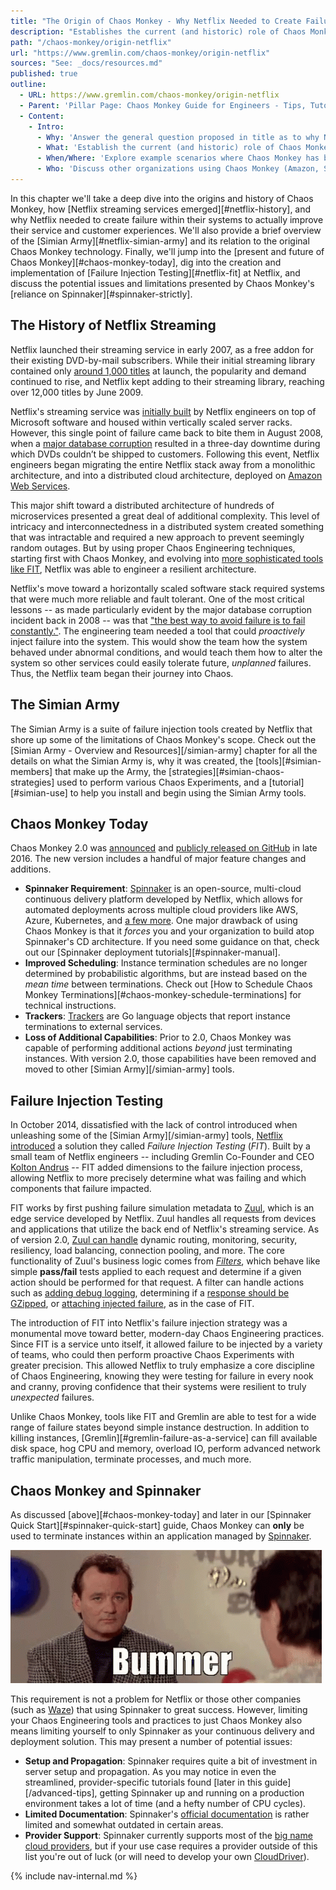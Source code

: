```yaml
---
title: "The Origin of Chaos Monkey - Why Netflix Needed to Create Failure"
description: "Establishes the current (and historic) role of Chaos Monkey within the Netflix architecture and general Chaos Engineering practices."
path: "/chaos-monkey/origin-netflix"
url: "https://www.gremlin.com/chaos-monkey/origin-netflix"
sources: "See: _docs/resources.md"
published: true
outline:
  - URL: https://www.gremlin.com/chaos-monkey/origin-netflix
  - Parent: 'Pillar Page: Chaos Monkey Guide for Engineers - Tips, Tutorials, and Training'
  - Content:
    - Intro:
      - Why: 'Answer the general question proposed in title as to why Netflix needed to create Chaos Monkey in the first place.  Detail the overall creation story.'
      - What: 'Establish the current (and historic) role of Chaos Monkey within the Netflix architecture and engineering practices.'
      - When/Where: 'Explore example scenarios where Chaos Monkey has been used and is most appropriate.'
      - Who: 'Discuss other organizations using Chaos Monkey (Amazon, Spinnaker, etc).  Expound on the internal culture that Chaos Monkey helped to promote at both Netflix, Amazon, and elsewhere.'
---
```


In this chapter we'll take a deep dive into the origins and history of Chaos Monkey, how [Netflix streaming services emerged][#netflix-history], and why Netflix needed to create failure within their systems to actually improve their service and customer experiences.  We'll also provide a brief overview of the [Simian Army][#netflix-simian-army] and its relation to the original Chaos Monkey technology.  Finally, we'll jump into the [present and future of Chaos Monkey][#chaos-monkey-today], dig into the creation and implementation of [Failure Injection Testing][#netflix-fit] at Netflix, and discuss the potential issues and limitations presented by Chaos Monkey's [reliance on Spinnaker][#spinnaker-strictly].

## The History of Netflix Streaming

Netflix launched their streaming service in early 2007, as a free addon for their existing DVD-by-mail subscribers.  While their initial streaming library contained only [around 1,000 titles](https://profkenhoma.wordpress.com/2009/06/23/netflix-managing-a-still-hot-business-as-its-time-runs-out/) at launch, the popularity and demand continued to rise, and Netflix kept adding to their streaming library, reaching over 12,000 titles by June 2009.

Netflix's streaming service was [initially built](https://www.nytimes.com/2007/01/16/technology/16netflix.html) by Netflix engineers on top of Microsoft software and housed within vertically scaled server racks. However, this single point of failure came back to bite them in August 2008, when a [major database corruption](https://media.netflix.com/en/company-blog/completing-the-netflix-cloud-migration) resulted in a three-day downtime during which DVDs couldn’t be shipped to customers. Following this event, Netflix engineers began migrating the entire Netflix stack away from a monolithic architecture, and into a distributed cloud architecture, deployed on [Amazon Web Services](https://aws.amazon.com/).

This major shift toward a distributed architecture of hundreds of microservices presented a great deal of additional complexity. This level of intricacy and interconnectedness in a distributed system created something that was intractable and required a new approach to prevent seemingly random outages.  But by using proper Chaos Engineering techniques, starting first with Chaos Monkey, and evolving into [more sophisticated tools like FIT](https://medium.com/netflix-techblog/fit-failure-injection-testing-35d8e2a9bb2), Netflix was able to engineer a resilient architecture.

Netflix's move toward a horizontally scaled software stack required systems that were much more reliable and fault tolerant.  One of the most critical lessons -- as made particularly evident by the major database corruption incident back in 2008 -- was that ["the best way to avoid failure is to fail constantly."](https://medium.com/netflix-techblog/5-lessons-weve-learned-using-aws-1f2a28588e4c).  The engineering team needed a tool that could *proactively* inject failure into the system.  This would show the team how the system behaved under abnormal conditions, and would teach them how to alter the system so other services could easily tolerate future, *unplanned* failures.  Thus, the Netflix team began their journey into Chaos.

## The Simian Army

The Simian Army is a suite of failure injection tools created by Netflix that shore up some of the limitations of Chaos Monkey's scope.  Check out the [Simian Army - Overview and Resources][/simian-army] chapter for all the details on what the Simian Army is, why it was created, the [tools][#simian-members] that make up the Army, the [strategies][#simian-chaos-strategies] used to perform various Chaos Experiments, and a [tutorial][#simian-use] to help you install and begin using the Simian Army tools.

## Chaos Monkey Today

Chaos Monkey 2.0 was [announced](https://medium.com/netflix-techblog/netflix-chaos-monkey-upgraded-1d679429be5d) and [publicly released on GitHub](https://github.com/netflix/chaosmonkey) in late 2016.  The new version includes a handful of major feature changes and additions.

- **Spinnaker Requirement**: [Spinnaker](https://www.spinnaker.io/) is an open-source, multi-cloud continuous delivery platform developed by Netflix, which allows for automated deployments across multiple cloud providers like AWS, Azure, Kubernetes, and [a few more](https://www.spinnaker.io/reference/providers/).  One major drawback of using Chaos Monkey is that it *forces* you and your organization to build atop Spinnaker's CD architecture.  If you need some guidance on that, check out our [Spinnaker deployment tutorials][#spinnaker-manual].
- **Improved Scheduling**: Instance termination schedules are no longer determined by probabilistic algorithms, but are instead  based on the *mean time* between terminations.  Check out [How to Schedule Chaos Monkey Terminations][#chaos-monkey-schedule-terminations] for technical instructions.
- **Trackers**: [Trackers](https://netflix.github.io/chaosmonkey/Tracker/) are Go language objects that report instance terminations to external services.
- **Loss of Additional Capabilities**: Prior to 2.0, Chaos Monkey was capable of performing additional actions *beyond* just terminating instances.  With version 2.0, those capabilities have been removed and moved to other [Simian Army][/simian-army] tools.

## Failure Injection Testing

In October 2014, dissatisfied with the lack of control introduced when unleashing some of the [Simian Army][/simian-army] tools, [Netflix introduced](https://medium.com/netflix-techblog/fit-failure-injection-testing-35d8e2a9bb2) a solution they called *Failure Injection Testing* (*FIT*).  Built by a small team of Netflix engineers -- including Gremlin Co-Founder and CEO [Kolton Andrus](https://twitter.com/koltonandrus) -- FIT added dimensions to the failure injection process, allowing Netflix to more precisely determine what was failing and which components that failure impacted.

FIT works by first pushing failure simulation metadata to [Zuul](https://github.com/Netflix/zuul/wiki), which is an edge service developed by Netflix.  Zuul handles all requests from devices and applications that utilize the back end of Netflix's streaming service.  As of version 2.0, [Zuul can handle](https://github.com/Netflix/zuul/wiki/Core-Features) dynamic routing, monitoring, security, resiliency, load balancing, connection pooling, and more.  The core functionality of Zuul's business logic comes from [*Filters*](https://github.com/Netflix/zuul/wiki/Filters), which behave like simple **pass/fail** tests applied to each request and determine if a given action should be performed for that request.  A filter can handle actions such as [adding debug logging](https://github.com/Netflix/zuul/blob/2.1/zuul-sample/src/main/groovy/com/netflix/zuul/sample/filters/inbound/DebugRequest.groovy), determining if a [response should be GZipped](https://github.com/Netflix/zuul/blob/2.1/zuul-core/src/main/java/com/netflix/zuul/filters/common/GZipResponseFilter.java), or [attaching injected failure](https://medium.com/netflix-techblog/fit-failure-injection-testing-35d8e2a9bb2#f07e), as in the case of FIT.

The introduction of FIT into Netflix's failure injection strategy was a monumental move toward better, modern-day Chaos Engineering practices.  Since FIT is a service unto itself, it allowed failure to be injected by a variety of teams, who could then perform proactive Chaos Experiments with greater precision.  This allowed Netflix to truly emphasize a core discipline of Chaos Engineering, knowing they were testing for failure in every nook and cranny, proving confidence that their systems were resilient to truly *unexpected* failures.

Unlike Chaos Monkey, tools like FIT and Gremlin are able to test for a wide range of failure states beyond simple instance destruction.  In addition to killing instances, [Gremlin][#gremlin-failure-as-a-service] can fill available disk space, hog CPU and memory, overload IO, perform advanced network traffic manipulation, terminate processes, and much more.

## Chaos Monkey and Spinnaker

As discussed [above][#chaos-monkey-today] and later in our [Spinnaker Quick Start][#spinnaker-quick-start] guide, Chaos Monkey can **only** be used to terminate instances within an application managed by [Spinnaker](https://spinnaker.io).

![bummer](../images/origin-netflix-bummer.gif 'Bill Murray Bummer')

This requirement is not a problem for Netflix or those other companies (such as [Waze](https://cloudplatform.googleblog.com/2017/02/guest-post-multi-cloud-continuous-delivery-using-Spinnaker-at-Waze.html)) that using Spinnaker to great success.  However, limiting your Chaos Engineering tools and practices to just Chaos Monkey also means limiting yourself to only Spinnaker as your continuous delivery and deployment solution.  This may present a number of potential issues:

- **Setup and Propagation**: Spinnaker requires quite a bit of investment in server setup and propagation.  As you may notice in even the streamlined, provider-specific tutorials found [later in this guide][/advanced-tips], getting Spinnaker up and running on a production environment takes a lot of time (and a hefty number of CPU cycles).
- **Limited Documentation**: Spinnaker's [official documentation](https://www.spinnaker.io/setup/install/) is rather limited and somewhat outdated in certain areas.
- **Provider Support**: Spinnaker currently supports most of the [big name cloud providers](https://www.spinnaker.io/concepts/providers/), but if your use case requires a provider outside of this list you're out of luck (or will need to develop your own [CloudDriver](https://github.com/spinnaker/clouddriver)).

{% include nav-internal.md %}